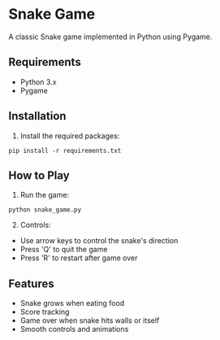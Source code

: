# Snake Game

A classic Snake game implemented in Python using Pygame.

## Requirements
- Python 3.x
- Pygame

## Installation
1. Install the required packages:
```
pip install -r requirements.txt
```

## How to Play
1. Run the game:
```
python snake_game.py
```

2. Controls:
- Use arrow keys to control the snake's direction
- Press 'Q' to quit the game
- Press 'R' to restart after game over

## Features
- Snake grows when eating food
- Score tracking
- Game over when snake hits walls or itself
- Smooth controls and animations
